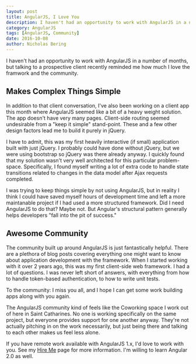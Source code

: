 ```yaml
---
layout: post
title: AngularJS, I Love You
description: I haven't had an opportunity to work with AngularJS in a number of months, but talking to a prospective client recently reminded me how much I love the framwork and the community.
category: AngularJS
tags: [AngularJS, Community]
date: 2016-10-08
author: Nicholas Bering
---
```


I haven't had an opportunity to work with AngularJS in a number of months, but talking to a prospective client recently reminded me how much I love the framwork and the community.

## Makes Complex Things Simple

In addition to that client conversation, I've also been working on a client app this month where AngularJS seemed like a bit of a heavy weight solution.
The app doesn't have very many pages. Client-side routing seemed undesirable from a "keep it simple" stand-point. These and a few other design factors
lead me to build it purely in jQuery.

I have to admit, this was my first heavily interactive (if small) application built with just jQuery. I probably could have done without jQuery, but we were using
bootstrap so jQuery was there already anyway. I quickly found that my solution wasn't very well architected for this particular problem-space.
Specifically, I found myself writing a lot of extra code to handle state transitions related to changes in the data model after Ajax requests completed.

I was trying to keep things simple by not using AngularJS, but in reality I think I could have saved myself hours of development time and left a more
maintanable project if I had used a more structured framework. Did I need AngularJS to do that? Maybe not. But Angular's structural pattern generally
helps developers "fall into the pit of success."

## Awesome Community

The community built up around AngularJS is just fantastically helpful. There are a plethora of blog posts covering everything one might want to know about
application development with the framework. When I started working with it over 2 years ago, this was my first client-side web framework. I had a lot of questions.
I was never left short of answers, with everything from how to handle token-based authentication, to how to write unit tests.

To the community: I miss you all, and I hope I can get some work building apps along with you again.

The AngularJS community kind of feels like the Coworking space I work out of here in Saint Catharines. No one is working specifically on the same project,
but everyone provides support for one another anyway. They're not actually pitching in on the work necessarily, but just being there and talking to
each other makes us feel less alone.

If you have remote work available with AngularJS 1.x, I'd love to work with you. See my [Hire Me](/hire/) page for more information. I'm willing to learn
Angular 2.0 as well.

